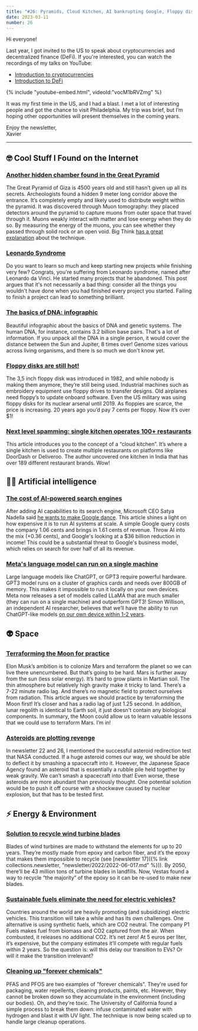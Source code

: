 ```yaml
---
title: "#26: Pyramids, Cloud Kitchen, AI bankrupting Google, Floppy disks, Sustainable Fuel, Asteroids, Turbines Blades, and more!"
date: 2023-03-11
number: 26
---
```


Hi everyone!

Last year, I got invited to the US to speak about cryptocurrencies and decentralized finance (DeFi). If you're interested, you can watch the recordings of my talks on YouTube:

* [Introduction to cryptocurrencies](https://youtu.be/vJfdO9QuroY)
* [Introduction to DeFi](https://youtu.be/vocM1bRVZmg)

{% include "youtube-embed.html", videoId:"vocM1bRVZmg" %}

It was my first time in the US, and I had a blast. I met a lot of interesting people and got the chance to visit Philadelphia. My trip was brief, but I’m hoping other opportunities will present themselves in the coming years.

Enjoy the newsletter,  
Xavier

---

## 🤓 Cool Stuff I Found on the Internet
### [Another hidden chamber found in the Great Pyramid](https://www.smithsonianmag.com/smart-news/hidden-chamber-pyramid-giza-180981745/)
The Great Pyramid of Giza is 4500 years old and still hasn’t given up all its secrets. Archeologists found a hidden 9 meter long corridor above the entrance. It’s completely empty and likely used to distribute weight within the pyramid. It was discovered through Muon tomography: they placed detectors around the pyramid to capture muons from outer space that travel through it. Muons weakly interact with matter and lose energy when they do so. By measuring the energy of the muons, you can see whether they passed through solid rock or an open void. Big Think [has a great explanation](https://bigthink.com/hard-science/great-pyramid-muon-tomography/) about the technique.


### [Leonardo Syndrome](https://thoughtfulatlas.bearblog.dev/leonardo-syndrome/)
Do you want to learn so much and keep starting new projects while finishing very few? Congrats, you're suffering from Leonardo syndrome, named after Leonardo da Vinci. He started many projects that he abandoned. This post argues that it's not necessarily a bad thing: consider all the things you wouldn't have done when you had finished every project you started. Failing to finish a project can lead to something brilliant.


### [The basics of DNA: infographic](https://www.visualcapitalist.com/cp/basics-of-dna-and-genetic-systems/)
Beautiful infographic about the basics of DNA and genetic systems. The human DNA, for instance, contains 3.2 billion base pairs. That's a lot of information. If you unpack all the DNA in a single person, it would cover the distance between the Sun and Jupiter, 8 times over! Genome sizes various across living organisms, and there is so much we don't know yet.


### [Floppy disks are still hot!](https://www.wired.com/story/why-the-floppy-disk-just-wont-die/)
The 3,5 inch floppy disk was introduced in 1982, and while nobody is making them anymore, they’re still being used. Industrial machines such as embroidery equipment use floppy drives to transfer designs. Old airplanes need floppy’s to update onboard software. Even the US military was using floppy disks for its nuclear arsenal until 2019. As floppies are scarce, the price is increasing. 20 years ago you’d pay 7 cents per floppy. Now it’s over $1!


### [Next level spamming: single kitchen operates 100+ restaurants](https://peabee.substack.com/p/17-one-kitchen-hundreds-of-internet)
This article introduces you to the concept of a “cloud kitchen”. It’s where a single kitchen is used to create multiple restaurants on platforms like DoorDash or Deliveroo. The author uncovered one kitchen in India that has over 189 different restaurant brands. Wow!


## 🧠🤖 Artificial intelligence
### [The cost of AI-powered search engines](https://www.semianalysis.com/p/the-inference-cost-of-search-disruption)
After adding AI capabilities to its search engine, Microsoft CEO Satya Nadella said [he wants to make Google dance](https://www.businessinsider.com/microsoft-ceo-new-bing-making-google-show-can-dance-bard-2023-2). This article shines a light on how expensive it is to run AI systems at scale. A simple Google query costs the company 1.06 cents and brings in 1.61 cents of revenue. Throw AI into the mix (+0.36 cents), and Google's looking at a $36 billion reduction in income! This could be a substantial threat to Google's business model, which relies on search for over half of all its revenue.

### [Meta's language model can run on a single machine](https://arstechnica.com/information-technology/2023/02/chatgpt-on-your-pc-meta-unveils-new-ai-model-that-can-run-on-a-single-gpu/)
Large language models like ChatGPT, or GPT3 require powerful hardware. GPT3 model runs on a cluster of graphics cards and needs over 800GB of memory. This makes it impossible to run it locally on your own devices. Meta now releases a set of models called LLaMA that are much smaller (they can run on a single machine) and outperform GPT3! Simon Willison, an independent AI researcher, believes that we’ll have the ability to run ChatGPT-like models [on our own device within 1-2 years](https://twitter.com/simonw/status/1629172729021861889).


## 👽 Space
### [Terraforming the Moon for practice](https://www.freethink.com/space/terraforming-moon-mars)
Elon Musk’s ambition is to colonize Mars and terraform the planet so we can live there unencumbered. But that’s going to be hard. Mars is further away from the sun (less solar energy). It’s hard to grow plants in Martian soil. The thin atmosphere but relatively high gravity make it tricky to land. There’s a 7-22 minute radio lag. And there’s no magnetic field to protect ourselves from radiation. This article argues we should practice by terraforming the Moon first! It’s closer and has a radio lag of just 1.25 second. In addition, lunar regolith is identical to Earth soil, it just doesn't contain any biological components. In summary, the Moon could allow us to learn valuable lessons that we could use to terraform Mars. I’m in!


### [Asteroids are plotting revenge](https://futurism.com/giant-asteroid-actually-swarm-particles-impossible-destroy)
In newsletter 22 and 26, I mentioned the successful asteroid redirection test that NASA conducted. If a huge asteroid comes our way, we should be able to deflect it by smashing a spacecraft into it. However, the Japanese Space Agency found an asteroid that is essentially a rubble pile held together by weak gravity. We can’t smash a spacecraft into that! Even worse, these asteroids are more abundant than previously thought. One potential solution would be to push it off course with a shockwave caused by nuclear explosion, but that has to be tested first.



## ⚡️ Energy & Environment
### [Solution to recycle wind turbine blades](https://www.theverge.com/2023/2/13/23594847/vestas-wind-energy-turbine-blade-reycling-plastic-waste)
Blades of wind turbines are made to withstand the elements for up to 20 years. They’re mostly made from epoxy and carbon fiber, and it’s the epoxy that makes them impossible to recycle (see [newsletter 17]({% link collections.newsletter, "newsletter/2022/2022-06-017.md" %})). By 2050, there’ll be 43 million tons of turbine blades in landfills. Now, Vestas found a way to recycle “the majority” of the epoxy so it can be re-used to make new blades.


### [Sustainable fuels eliminate the need for electric vehicles?](https://www.wrc.com/en/news/2023/wrc/p1-fuels-takes-wrc-tested-fossil-free-fuel-to-berlin-streets/)
Countries around the world are heavily promoting (and subsidizing) electric vehicles. This transition will take a while and has its own challenges. One alternative is using synthetic fuels, which are CO2 neutral. The company P1 Fuels makes fuel from biomass and CO2 captured from the air. When combusted, it releases no additional CO2. It’s net zero! At 5 euros per liter, it’s expensive, but the company estimates it’ll compete with regular fuels within 2 years. So the question is: will this delay our transition to EVs? Or will it make the transition irrelevant?


### [Cleaning up "forever chemicals"](https://news.ucr.edu/articles/2022/12/12/pollution-cleanup-method-destroys-toxic-forever-chemicals)
PFAS and PFOS are two examples of "forever chemicals". They're used for packaging, water repellents, cleaning products, paints, etc. However, they cannot be broken down so they accumulate in the environment (including our bodies). Oh, and they're toxic. The University of California found a simple process to break them down: infuse contaminated water with hydrogen and blast it with UV light. The technique is now being scaled up to handle large cleanup operations.

